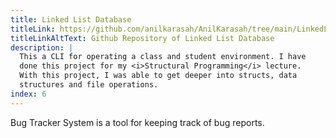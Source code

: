 ```yaml
---
title: Linked List Database
titleLink: https://github.com/anilkarasah/AnilKarasah/tree/main/LinkedListDatabase
titleLinkAltText: Github Repository of Linked List Database
description: |
  This a CLI for operating a class and student environment. I have
  done this project for my <i>Structural Programming</i> lecture.
  With this project, I was able to get deeper into structs, data
  structures and file operations.
index: 6
---
```


Bug Tracker System is a tool for keeping track of bug reports.
